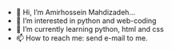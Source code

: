 - 👋 Hi, I’m Amirhossein Mahdizadeh...
- 👀 I’m interested in python and web-coding
- 🌱 I’m currently learning python, html and css
- 📫 How to reach me: send e-mail to me.

<!---
AmirhosseinMahdizadeh/AmirhosseinMahdizadeh is a ✨ special ✨ repository because its `README.md` (this file) appears on your GitHub profile.
You can click the Preview link to take a look at your changes.
--->
